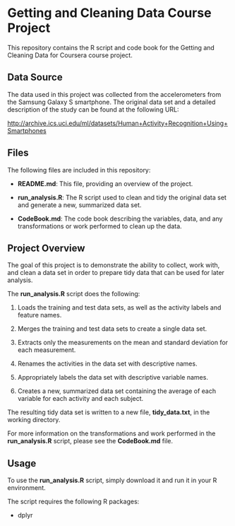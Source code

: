 # Getting and Cleaning Data Course Project

This repository contains the R script and code book for the Getting and Cleaning Data for Coursera course project.

## Data Source
The data used in this project was collected from the accelerometers from the Samsung Galaxy S smartphone. The original data set and a detailed description of the study can be found at the following URL:

http://archive.ics.uci.edu/ml/datasets/Human+Activity+Recognition+Using+Smartphones

## Files
The following files are included in this repository:

* **README.md**: This file, providing an overview of the project.

* **run_analysis.R**: The R script used to clean and tidy the original data set and generate a new, summarized data set.

* **CodeBook.md**: The code book describing the variables, data, and any transformations or work performed to clean up the data.

## Project Overview
The goal of this project is to demonstrate the ability to collect, work with, and clean a data set in order to prepare tidy data that can be used for later analysis.

The **run_analysis.R** script does the following:

1. Loads the training and test data sets, as well as the activity labels and feature names.

2. Merges the training and test data sets to create a single data set.

3. Extracts only the measurements on the mean and standard deviation for each measurement.

4. Renames the activities in the data set with descriptive names.

5. Appropriately labels the data set with descriptive variable names.

6. Creates a new, summarized data set containing the average of each variable for each activity and each subject.

The resulting tidy data set is written to a new file, **tidy_data.txt**, in the working directory.

For more information on the transformations and work performed in the **run_analysis.R** script, please see the **CodeBook.md** file.

## Usage
To use the **run_analysis.R** script, simply download it and run it in your R environment.

The script requires the following R packages:

* dplyr
